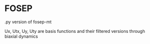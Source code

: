 # FOSEP
.py version of fosep-mt

Ux, Utx, Uy, Uty are basis functions and their filtered versions through biaxial dynamics
